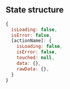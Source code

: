 ## State structure

```js
{
  isLoading: false,
  isError: false,
  [actionName]: {
    isLoading: false,
    isError: false,
    touched: null,
    data: {},
    rawData: {},
  }
}
```
